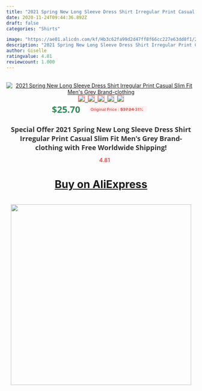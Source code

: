 ```yaml
---
title: "2021 Spring New Long Sleeve Dress Shirt Irregular Print Casual Slim Fit Men's Grey Brand-clothing"
date: 2020-11-24T09:44:36.892Z
draft: false
categories: "Shirts"

image: "https://ae01.alicdn.com/kf/Hb3c62fa99d2d47ff8f66cc227e63dd8f1/2021-Spring-New-Long-Sleeve-Dress-Shirt-Irregular-Print-Casual-Slim-Fit-Men-s-Grey-Brand.jpg"
description: "2021 Spring New Long Sleeve Dress Shirt Irregular Print Casual Slim Fit Men's Grey Brand-clothing"
author: Giselle
ratingvalue: 4.81
reviewcount: 1.000
---
```

<br>
<div style="text-align: center;">
<a href="https://s.click.aliexpress.com/e/_9iR9CD" target="_blank" rel="nofollow noopener noreferrer"><img alt="2021 Spring New Long Sleeve Dress Shirt Irregular Print Casual Slim Fit Men's Grey Brand-clothing" class="magnifier-image" src="https://ae01.alicdn.com/kf/Hb3c62fa99d2d47ff8f66cc227e63dd8f1/2021-Spring-New-Long-Sleeve-Dress-Shirt-Irregular-Print-Casual-Slim-Fit-Men-s-Grey-Brand.jpg_640x640.jpg">
<br>
<img style="border:1px solid salmon" src="https://ae01.alicdn.com/kf/Hb3c62fa99d2d47ff8f66cc227e63dd8f1/2021-Spring-New-Long-Sleeve-Dress-Shirt-Irregular-Print-Casual-Slim-Fit-Men-s-Grey-Brand.jpg_120x120.jpg">&nbsp;&nbsp;<img style="border:1px solid salmon" src="https://ae01.alicdn.com/kf/H16340c7879f34cfcadb0e4fc2151cf42Y/2021-Spring-New-Long-Sleeve-Dress-Shirt-Irregular-Print-Casual-Slim-Fit-Men-s-Grey-Brand.jpg_120x120.jpg">&nbsp;&nbsp;<img style="border:1px solid salmon" src="https://ae01.alicdn.com/kf/Hbe9afa04a5224b02b7f31329f4e5b6edA/2021-Spring-New-Long-Sleeve-Dress-Shirt-Irregular-Print-Casual-Slim-Fit-Men-s-Grey-Brand.jpg_120x120.jpg">&nbsp;&nbsp;<img style="border:1px solid salmon" src="https://ae01.alicdn.com/kf/Hdbf28ed5e10941d1b8c4da8a35574596J/2021-Spring-New-Long-Sleeve-Dress-Shirt-Irregular-Print-Casual-Slim-Fit-Men-s-Grey-Brand.jpg_120x120.jpg">&nbsp;&nbsp;<img style="border:1px solid salmon" src="https://ae01.alicdn.com/kf/H277a6f6f631a484eba8df467119bee5dg/2021-Spring-New-Long-Sleeve-Dress-Shirt-Irregular-Print-Casual-Slim-Fit-Men-s-Grey-Brand.jpg_120x120.jpg"></a></div><br0>
<div style="text-align: center;"><span style="background-color: white; border: 0px; box-sizing: border-box; color: seagreen; display: inline-block; font-family: &quot;open sans&quot; , &quot;arial&quot; , &quot;helvetica&quot; , sans-serif , &quot;heiti&quot;; font-size: 24px; font-stretch: inherit; font-weight: 700; line-height: inherit; margin: 0px 10px 0px 0px; padding: 0px; vertical-align: middle;">$25.70 </span>
<span style="background: rgb(255 , 241 , 241); border-radius: 3px; border: 0px; box-sizing: border-box; color: #ff4747; display: inline-block; font-family: inherit; font-size: 12px; font-stretch: inherit; font-style: inherit; font-variant: inherit; font-weight: 600; line-height: inherit; margin: 0px; padding: 2px 5px; transform: scale(0.9); vertical-align: middle;">Original Price : <b style="text-decoration: line-through;">$37.24 </b> 31%&nbsp;&nbsp;</span></div>
<h1 style="color: #333333; display: inline-block; font-family: &quot;open sans&quot; , &quot;arial&quot; , &quot;helvetica&quot; , sans-serif , &quot;heiti&quot;; font-size: 18px; font-stretch: inherit; font-weight: 700; text-align: center;">Special Offer 2021 Spring New Long Sleeve Dress Shirt Irregular Print Casual Slim Fit Men's Grey Brand-clothing with Free Worldwide Shipping!</h1>
<div style="color: #ff4747; text-align: center;">
<img src="https://4.bp.blogspot.com/-M0ZcTcb-5uY/XleCXlxnR4I/AAAAAAAAAEc/OrjgMkXV1oMQFaCRZj5HQwOCBcu3w1FegCPcBGAYYCw/s1600/star.png" style="height: 15px;">&nbsp;<b>4.81</b></div>
<div class="button_cont" align="center"><a class="buynow_a" href="https://s.click.aliexpress.com/e/_9iR9CD" target="_blank" rel="nofollow noopener noreferrer"><H1>Buy on AliExpress</H1></a></div><br>
<div class="separator" style="clear: both; text-align: center;">
<img src="https://lh3.googleusercontent.com/-pTy5HemUv9M/XlePHvY0dAI/AAAAAAAAAE4/0nX5iRUoIWY8eMW9Dpxeirr157OZliDIgCLcBGAsYHQ/s1600/badge.gif" width="480">
</div>
